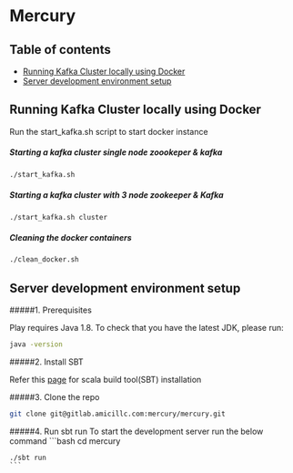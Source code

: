 Mercury
=======

## Table of contents

- [Running Kafka Cluster locally using Docker](#running-kafka-cluster-locally-using-docker)
- [Server development environment setup ](server_development_environment_setup)


## Running Kafka Cluster locally using Docker

Run the start_kafka.sh script to start docker instance 

##### Starting a kafka cluster single node zoookeper & kafka

```bash
./start_kafka.sh 
```

##### Starting a kafka cluster with 3 node zookeeper & Kafka

```bash
./start_kafka.sh cluster
```

##### Cleaning the docker containers

```bash
./clean_docker.sh
```

## Server development environment setup

#####1. Prerequisites
   
   Play requires Java 1.8. To check that you have the latest JDK, please run:
   ```bash
   java -version
   ``` 

#####2. Install SBT

   Refer this [page](http://www.scala-sbt.org/download.html) for scala build tool(SBT) installation
   
#####3. Clone the repo
   ```bash
   git clone git@gitlab.amicillc.com:mercury/mercury.git
   ```
   
#####4. Run sbt run
    To start the development server run the below command
    ```bash
    cd mercury 
 
    ./sbt run
    ```

